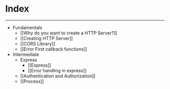 # Index
---
- Fundamentals
	- [[Why do you want to create a HTTP Server?]]
	- [[Creating HTTP Server]]
	- [[CORS Library]]
	- [[Error First callback functions]]
- Intermediate
	- Express
		- [[Express]]
		- [[Error handling in express]]
	- [[Authentication and Authorization]]
	- [[Process]]



